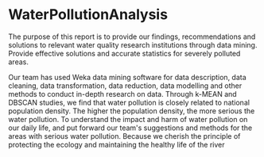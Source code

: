 # WaterPollutionAnalysis
The purpose of this report is to provide our findings, recommendations and solutions to relevant water quality research institutions through data mining. Provide effective solutions and accurate statistics for severely polluted areas. 

Our team has used Weka data mining software for data description, data cleaning, data transformation, data reduction, data modelling and other methods to conduct in-depth research on data. Through k-MEAN and DBSCAN studies, we find that water pollution is closely related to national population density. The higher the population density, the more serious the water pollution. To understand the impact and harm of water pollution on our daily life, and put forward our team's suggestions and methods for the areas with serious water pollution. Because we cherish the principle of protecting the ecology and maintaining the healthy life of the river
